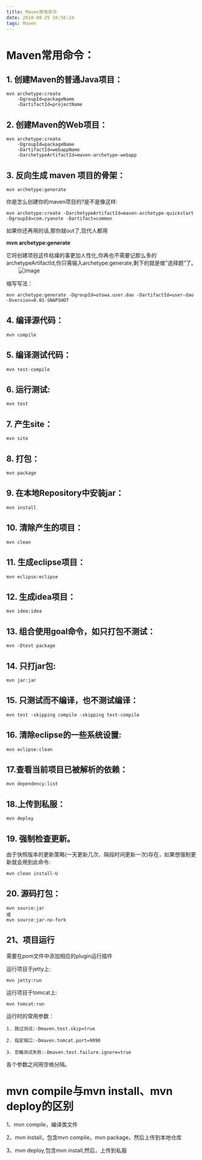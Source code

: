 ```yaml
---
title: Maven常用命令
date: 2018-08-25 16:56:24
tags: Maven
---
```

# Maven常用命令：
## 1. 创建Maven的普通Java项目：


```
mvn archetype:create
    -DgroupId=packageName
    -DartifactId=projectName
```

## 2. 创建Maven的Web项目：


```
mvn archetype:create
    -DgroupId=packageName
    -DartifactId=webappName
    -DarchetypeArtifactId=maven-archetype-webapp
```

## 3. 反向生成 maven 项目的骨架：


```
mvn archetype:generate
```

你是怎么创建你的maven项目的?是不是像这样:


```
mvn archetype:create -DarchetypeArtifactId=maven-archetype-quickstart -DgroupId=com.ryanote -Dartifact=common
```

如果你还再用的话,那你就out了,现代人都用

**mvn archetype:generate**

它将创建项目这件枯燥的事更加人性化,你再也不需要记那么多的archetypeArtifactId,你只需输入archetype:generate,剩下的就是做”选择题”了。
　　
![image](https://images2015.cnblogs.com/blog/983815/201701/983815-20170127032346612-1566232122.png)

缩写写法：

```
mvn archetype:generate -DgroupId=otowa.user.dao -DartifactId=user-dao -Dversion=0.01-SNAPSHOT
```

## 4. 编译源代码：


```
mvn compile
```

## 5. 编译测试代码：


```
mvn test-compile
```

## 6. 运行测试:


```
mvn test
```

## 7. 产生site：


```
mvn site
```

## 8. 打包：


```
mvn package
```

## 9. 在本地Repository中安装jar：


```
mvn install
```


## 10. 清除产生的项目：


```
mvn clean
```
## 11. 生成eclipse项目：


```
mvn eclipse:eclipse
```

## 12. 生成idea项目：


```
mvn idea:idea
```

## 13. 组合使用goal命令，如只打包不测试：


```
mvn -Dtest package
```


## 14. 只打jar包:


```
mvn jar:jar
```

## 15. 只测试而不编译，也不测试编译：


```
mvn test -skipping compile -skipping test-compile
```


## 16. 清除eclipse的一些系统设置:


```
mvn eclipse:clean
```
 
## 17.查看当前项目已被解析的依赖：


```
mvn dependency:list
```

## 18.上传到私服：


```
mvn deploy
```

## 19. 强制检查更新。
由于快照版本的更新策略(一天更新几次、隔段时间更新一次)存在，如果想强制更新就会用到此命令: 


```
mvn clean install-U
```

## 20. 源码打包：


```
mvn source:jar
或
mvn source:jar-no-fork
```

## 21、项目运行
需要在pom文件中添加相应的plugin运行插件

运行项目于jetty上:

```
mvn jetty:run
```
运行项目于tomcat上:

```
mvn tomcat:run
```

运行时的常用参数：


```
1. 跳过测试:-Dmaven.test.skip=true

2. 指定端口:-Dmaven.tomcat.port=9090

3. 忽略测试失败:-Dmaven.test.failure.ignore=true
```


各个参数之间用空格分隔。

# mvn compile与mvn install、mvn deploy的区别
1、mvn compile，编译类文件

2、mvn install，包含mvn compile，mvn package，然后上传到本地仓库

3、mvn deploy,包含mvn install,然后，上传到私服

